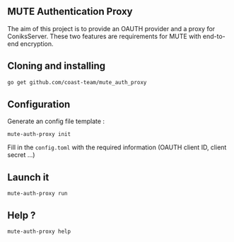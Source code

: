 ## MUTE Authentication Proxy

The aim of this project is to provide an OAUTH provider and a proxy for ConiksServer.
These two features are requirements for MUTE with end-to-end encryption.

## Cloning and installing

```sh
go get github.com/coast-team/mute_auth_proxy
```

## Configuration

Generate an config file template :
```
mute-auth-proxy init
```

Fill in the `config.toml` with the required information (OAUTH client ID, client secret ...)

## Launch it

```
mute-auth-proxy run
```

## Help ?

```
mute-auth-proxy help
```
